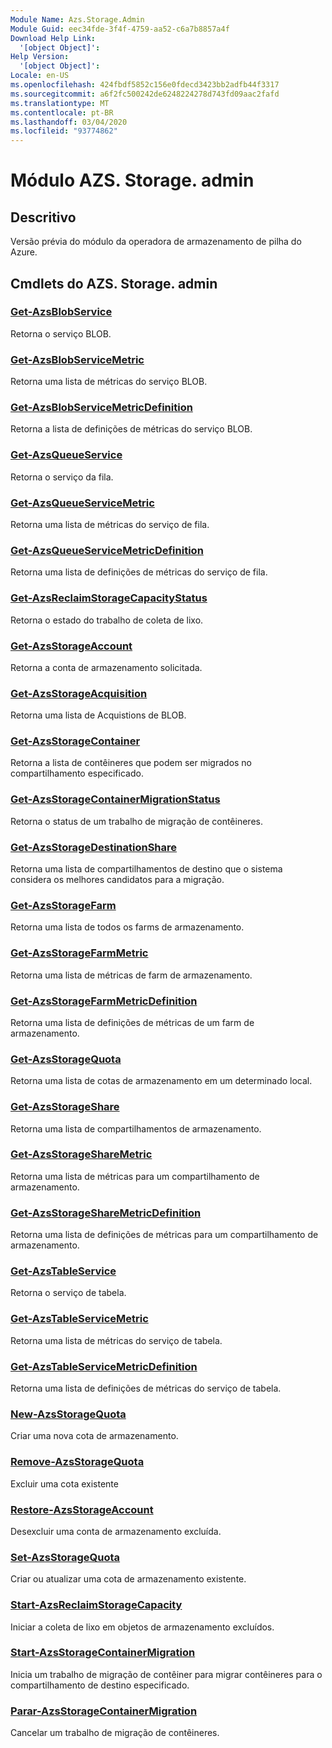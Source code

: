 ```yaml
---
Module Name: Azs.Storage.Admin
Module Guid: eec34fde-3f4f-4759-aa52-c6a7b8857a4f
Download Help Link:
  '[object Object]': 
Help Version:
  '[object Object]': 
Locale: en-US
ms.openlocfilehash: 424fbdf5852c156e0fdecd3423bb2adfb44f3317
ms.sourcegitcommit: a6f2fc500242de6248224278d743fd09aac2fafd
ms.translationtype: MT
ms.contentlocale: pt-BR
ms.lasthandoff: 03/04/2020
ms.locfileid: "93774862"
---
```

# Módulo AZS. Storage. admin
## Descritivo
Versão prévia do módulo da operadora de armazenamento de pilha do Azure.

## Cmdlets do AZS. Storage. admin
### [Get-AzsBlobService](Get-AzsBlobService.md)
Retorna o serviço BLOB.

### [Get-AzsBlobServiceMetric](Get-AzsBlobServiceMetric.md)
Retorna uma lista de métricas do serviço BLOB.

### [Get-AzsBlobServiceMetricDefinition](Get-AzsBlobServiceMetricDefinition.md)
Retorna a lista de definições de métricas do serviço BLOB.

### [Get-AzsQueueService](Get-AzsQueueService.md)
Retorna o serviço da fila.

### [Get-AzsQueueServiceMetric](Get-AzsQueueServiceMetric.md)
Retorna uma lista de métricas do serviço de fila.

### [Get-AzsQueueServiceMetricDefinition](Get-AzsQueueServiceMetricDefinition.md)
Retorna uma lista de definições de métricas do serviço de fila.

### [Get-AzsReclaimStorageCapacityStatus](Get-AzsReclaimStorageCapacityStatus.md)
Retorna o estado do trabalho de coleta de lixo.

### [Get-AzsStorageAccount](Get-AzsStorageAccount.md)
Retorna a conta de armazenamento solicitada.

### [Get-AzsStorageAcquisition](Get-AzsStorageAcquisition.md)
Retorna uma lista de Acquistions de BLOB.

### [Get-AzsStorageContainer](Get-AzsStorageContainer.md)
Retorna a lista de contêineres que podem ser migrados no compartilhamento especificado.

### [Get-AzsStorageContainerMigrationStatus](Get-AzsStorageContainerMigrationStatus.md)
Retorna o status de um trabalho de migração de contêineres.

### [Get-AzsStorageDestinationShare](Get-AzsStorageDestinationShare.md)
Retorna uma lista de compartilhamentos de destino que o sistema considera os melhores candidatos para a migração.

### [Get-AzsStorageFarm](Get-AzsStorageFarm.md)
Retorna uma lista de todos os farms de armazenamento.

### [Get-AzsStorageFarmMetric](Get-AzsStorageFarmMetric.md)
Retorna uma lista de métricas de farm de armazenamento.

### [Get-AzsStorageFarmMetricDefinition](Get-AzsStorageFarmMetricDefinition.md)
Retorna uma lista de definições de métricas de um farm de armazenamento.

### [Get-AzsStorageQuota](Get-AzsStorageQuota.md)
Retorna uma lista de cotas de armazenamento em um determinado local.

### [Get-AzsStorageShare](Get-AzsStorageShare.md)
Retorna uma lista de compartilhamentos de armazenamento.

### [Get-AzsStorageShareMetric](Get-AzsStorageShareMetric.md)
Retorna uma lista de métricas para um compartilhamento de armazenamento.

### [Get-AzsStorageShareMetricDefinition](Get-AzsStorageShareMetricDefinition.md)
Retorna uma lista de definições de métricas para um compartilhamento de armazenamento.

### [Get-AzsTableService](Get-AzsTableService.md)
Retorna o serviço de tabela.

### [Get-AzsTableServiceMetric](Get-AzsTableServiceMetric.md)
Retorna uma lista de métricas do serviço de tabela.

### [Get-AzsTableServiceMetricDefinition](Get-AzsTableServiceMetricDefinition.md)
Retorna uma lista de definições de métricas do serviço de tabela.

### [New-AzsStorageQuota](New-AzsStorageQuota.md)
Criar uma nova cota de armazenamento.

### [Remove-AzsStorageQuota](Remove-AzsStorageQuota.md)
Excluir uma cota existente

### [Restore-AzsStorageAccount](Restore-AzsStorageAccount.md)
Desexcluir uma conta de armazenamento excluída.

### [Set-AzsStorageQuota](Set-AzsStorageQuota.md)
Criar ou atualizar uma cota de armazenamento existente.

### [Start-AzsReclaimStorageCapacity](Start-AzsReclaimStorageCapacity.md)
Iniciar a coleta de lixo em objetos de armazenamento excluídos.

### [Start-AzsStorageContainerMigration](Start-AzsStorageContainerMigration.md)
Inicia um trabalho de migração de contêiner para migrar contêineres para o compartilhamento de destino especificado.

### [Parar-AzsStorageContainerMigration](Stop-AzsStorageContainerMigration.md)
Cancelar um trabalho de migração de contêineres.

